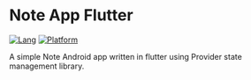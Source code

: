 # Note App Flutter


[![Lang](https://img.shields.io/badge/lang-flutter-blue)](https://flutter.dev/)
[![Platform](https://img.shields.io/badge/platform-Android-yellow.svg)](https://www.android.com)

A simple Note Android app written in flutter using Provider state management library.

